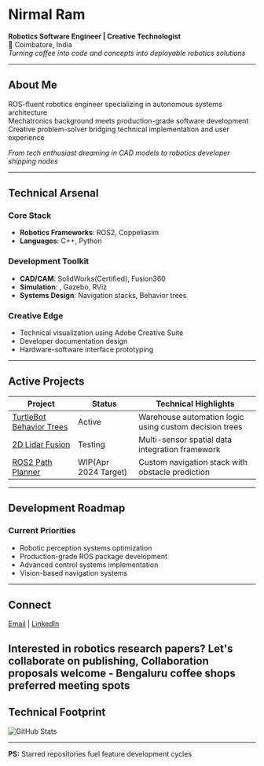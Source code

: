 # Nirmal Ram  
**Robotics Software Engineer | Creative Technologist**  
📍 Coimbatore, India  
*Turning coffee into code and concepts into deployable robotics solutions*

---

## About Me

ROS-fluent robotics engineer specializing in autonomous systems architecture  
Mechatronics background meets production-grade software development  
Creative problem-solver bridging technical implementation and user experience

*From tech enthusiast dreaming in CAD models to robotics developer shipping nodes*

---

## Technical Arsenal

### Core Stack
- **Robotics Frameworks**: ROS2, Coppeliasim
- **Languages**:  C++, Python

### Development Toolkit
- **CAD/CAM**: SolidWorks(Certified), Fusion360
- **Simulation**: , Gazebo, RViz
- **Systems Design**: Navigation stacks, Behavior trees
  
### Creative Edge
- Technical visualization using Adobe Creative Suite
- Developer documentation design
- Hardware-software interface prototyping

---

## Active Projects

| Project | Status | Technical Highlights |
|---------|--------|----------------------|
| [TurtleBot Behavior Trees](https://github.com/nirmalram07/ros2_bt_demo) | Active | Warehouse automation logic using custom decision trees |
| [2D Lidar Fusion](https://github.com/nirmalram07/2d_lidar_fusion_demo.git) | Testing | Multi-sensor spatial data integration framework |
| [ROS2 Path Planner](https://github.com/nirmalram07/ros2_diff_bot) | WIP(Apr 2024 Target)  | Custom navigation stack with obstacle prediction |

---

## Development Roadmap

### Current Priorities
- Robotic perception systems optimization
- Production-grade ROS package development
- Advanced control systems implementation
- Vision-based navigation systems

---

## Connect

[Email](mailto:nirmalcgvfx@gmail.com) | [LinkedIn](https://www.linkedin.com/in/nirmalrams)  

Interested in robotics research papers? Let's collaborate on publishing, Collaboration proposals welcome - Bengaluru coffee shops preferred meeting spots
---

## Technical Footprint


![GitHub Stats](https://github-readme-stats.vercel.app/api?username=nirmalram07&show_icons=true&theme=algolia)

---

**PS:** Starred repositories fuel feature development cycles  
